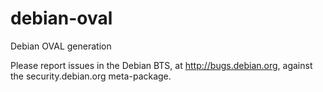 # debian-oval
Debian OVAL generation

Please report issues in the Debian BTS, at http://bugs.debian.org, against the security.debian.org meta-package.

